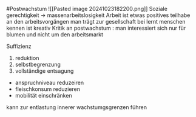#Postwachstum 
![[Pasted image 20241023182200.png]]
Soziale gerechtigkeit -> massenarbeitslosigkeit
Arbeit ist etwas positives teilhabe an den arbeitsvorgängen man trägt zur gesellschaft bei lernt menschen kennen ist kreativ 
Kritik an postwachstum : man interessiert sich nur für blumen und nicht um den arbeitsmarkt

Suffizienz
1. reduktion
2. selbstbegrenzung
3. vollständige entsagung
- anspruchniveau reduzeiren
- fleischkonsum reduzieren
- mobilität einschränken

kann zur entlastung innerer wachstumgsgrenzen führen